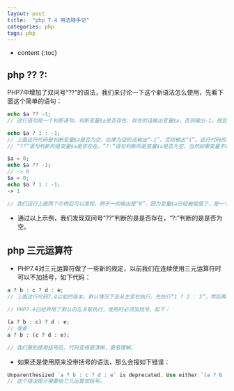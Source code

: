 ```yaml
---
layout: post
title:  "php 7.4 用法随手记"
categories: php 
tags: php
---
```


* content
{:toc}

## php ?? ?: 
PHP7中增加了双问号“??”的语法，我们来讨论一下这个新语法怎么使用，先看下面这个简单的语句：





```php
echo $a ?? -1;
// 这行语句是一个判断语句，判断变量$a是否存在，存在的话输出变量$a，否则输出-1。很显然由于变量$a没有被定义，所以输出的结果是“-1”。

echo $a ? 1 : -1;
// 上面这行代码是判断变量$a是否为空，如果为空的话输出“-1”，否则输出“1”。这行代码的输出结果也是“-1”，那么上面这两者有什么区别呢？
// “??”语句判断的是变量$a是否存在，“?:”语句判断的是变量$a是否为空，当然如果变量不存在的话，也是为空的。所以“?:”的结果包含了“??”的结果。

$a = 0;
echo $a ?? -1;
// -> 0
$a = 0;
echo $a ? 1 : -1;
-> 1

// 我们运行上面两个示例后可以发现，例子一的输出是“0”，因为变量$a已经被赋值了，是一个已经存在的变量，所以输出了变量$a本身的值“0”。例子二输出的是“-1”，因为值为“0”的变量依旧会被认为是空的，所以输出了“-1”。
```
* 通过以上示例，我们发现双问号“??”判断的是是否存在，“?:”判断的是是否为空。

## php 三元运算符
* PHP7.4对三元运算符做了一些新的规定，以前我们在连续使用三元运算符时可以不加括号，如下代码：
```php
a ? b : c ? d : e;
// 上面这行代码7.4以前的版本，默认情况下会从左至右执行，先执行“1 ? 2 : 3”，然后再执行剩余的。

// PHP7.4已经弃用了默认的左关联执行，使用时必须加括号，如下：

(a ? b : c) ? d : e;
// 或者
a ? b : (c ? d : e);

// 我们看到使用括号后，代码变得更清晰，更易理解。
```

* 如果还是使用原来没带括号的语法，那么会报如下错误：
```php
Unparenthesized `a ? b : c ? d : e` is deprecated. Use either `(a ? b : c) ? d : e` or `a ? b : (c ? d : e)`
// 这个错误提示需要给三元运算加括号。
```
